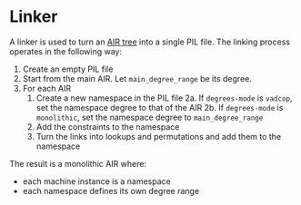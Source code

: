 # Linker

A linker is used to turn an [AIR tree](./compiler.md#air-generation) into a single PIL file.
The linking process operates in the following way:

1. Create an empty PIL file
2. Start from the main AIR. Let `main_degree_range` be its degree.
3. For each AIR
    1. Create a new namespace in the PIL file
        2a. If `degrees-mode` is `vadcop`, set the namespace degree to that of the AIR
        2b. If `degrees-mode` is `monolithic`, set the namespace degree to `main_degree_range`
    3. Add the constraints to the namespace
    4. Turn the links into lookups and permutations and add them to the namespace

The result is a monolithic AIR where:
- each machine instance is a namespace
- each namespace defines its own degree range